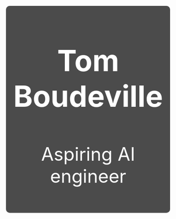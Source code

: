   <div style="background-image: url('https://media.kingston.com/kingston/hero/ktc-hero-solutions-servers-data-centers-ai-challenges-and-opportunities-lg.jpg'); background-size: cover; display: flex; align-items: center; height: 100vh;background-position: -200px 0; background-repeat: no-repeat;">
    <div style="width: 40%; background-size: cover; height: 80%;">
    </div>
    <div style="width: 60%; height: 100%; display: flex; flex-direction: column; justify-content: center; align-items: center;padding:50px;">
        <div style="background-color: rgba(0, 0, 0, 0.7); border-radius: 10px; padding: 20px;justify-content: center">
            <p style="color: white; text-align: center;font-size:80px; font-weight: bold;">Tom Boudeville</p>
            <p style="color: white; text-align: center; font-size:50px;">Aspiring AI engineer</p>
        </div>
    </div>
</div>  


  ## <span style="color: #ff4d4d;">À propos de moi</span>
  Salut ! Je suis Tom Boudeville, un passionné de programmation et de développement de logiciels. Je suis toujours à la recherche de nouveaux défis et j'aime explorer de nouvelles technologies.

  - 🎓 Actuellement étudiant en informatique
  - 💻 Passionné par le développement de systèmes automatisé et la recherche dans l'intelligence artificielle
  - 🌱 Toujours en train d'apprendre de nouvelles choses
  - 🎶 J'adore la musique !


<div>
    <a style="width: 40%; height: 200px;" href="https://open.spotify.com/user/it82gff8oensoelz6gkmh3ig9">
        <img style="height: 125px" src="https://novatorem.vercel.app/api/spotify?background_color=111111&border_color=0000ff" alt="Spotify" >
    </a>
    <img src="https://github-readme-stats.vercel.app/api/top-langs/?username=Tom-Boudeville&layout=compact" alt="Top Langs" style="width: 40%; height: 125px;">
</div>


  ## <span style="color: #66ccff;">Langages et outils</span>
  <p align="center"> 
      <a href="https://www.python.org" target="_blank" rel="noreferrer"> <img src="https://raw.githubusercontent.com/devicons/devicon/master/icons/python/python-original.svg" alt="python" width="50" height="50"/> </a> 
      <a href="https://www.microsoft.com/en-us/sql-server" target="_blank" rel="noreferrer"> <img src="https://www.svgrepo.com/show/303229/microsoft-sql-server-logo.svg" alt="mssql" width="50" height="50"/> </a> 
      <a href="https://nodejs.org" target="_blank" rel="noreferrer"> <img src="https://raw.githubusercontent.com/devicons/devicon/master/icons/nodejs/nodejs-original-wordmark.svg" alt="nodejs" width="50" height="50"/> </a> 
      <a href="https://developer.android.com" target="_blank" rel="noreferrer"> <img src="https://raw.githubusercontent.com/devicons/devicon/master/icons/android/android-original-wordmark.svg" alt="android" width="50" height="50"/> </a> 
      <a href="https://getbootstrap.com" target="_blank" rel="noreferrer"> <img src="https://raw.githubusercontent.com/devicons/devicon/master/icons/bootstrap/bootstrap-plain-wordmark.svg" alt="bootstrap" width="50" height="50"/> </a> 
      <a href="https://www.cprogramming.com/" target="_blank" rel="noreferrer"> <img src="https://raw.githubusercontent.com/devicons/devicon/master/icons/c/c-original.svg" alt="c" width="50" height="50"/> </a> 
      <a href="https://www.w3schools.com/cpp/" target="_blank" rel="noreferrer"> <img src="https://raw.githubusercontent.com/devicons/devicon/master/icons/cplusplus/cplusplus-original.svg" alt="cplusplus" width="50" height="50"/> </a> 
      <a href="https://www.w3schools.com/cs/" target="_blank" rel="noreferrer"> <img src="https://raw.githubusercontent.com/devicons/devicon/master/icons/csharp/csharp-original.svg" alt="csharp" width="50" height="50"/> </a> 
      <a href="https://www.w3schools.com/css/" target="_blank" rel="noreferrer"> <img src="https://raw.githubusercontent.com/devicons/devicon/master/icons/css3/css3-original-wordmark.svg" alt="css3" width="50" height="50"/> </a> 
      <a href="https://git-scm.com/" target="_blank" rel="noreferrer"> <img src="https://www.vectorlogo.zone/logos/git-scm/git-scm-icon.svg" alt="git" width="50" height="50"/> </a> 
      <a href="https://www.w3.org/html/" target="_blank" rel="noreferrer"> <img src="https://raw.githubusercontent.com/devicons/devicon/master/icons/html5/html5-original-wordmark.svg" alt="html5" width="50" height="50"/> </a> 
      <a href="https://www.java.com" target="_blank" rel="noreferrer"> <img src="https://raw.githubusercontent.com/devicons/devicon/master/icons/java/java-original.svg" alt="java" width="50" height="50"/> </a> 
      <a href="https://developer.mozilla.org/en-US/docs/Web/JavaScript" target="_blank" rel="noreferrer"> <img src="https://raw.githubusercontent.com/devicons/devicon/master/icons/javascript/javascript-original.svg" alt="javascript" width="50" height="50"/> </a> 
      <a href="https://kotlinlang.org" target="_blank" rel="noreferrer"> <img src="https://www.vectorlogo.zone/logos/kotlinlang/kotlinlang-icon.svg" alt="kotlin" width="50" height="50"/> </a> 
      <a href="https://www.linux.org/" target="_blank" rel="noreferrer"> <img src="https://raw.githubusercontent.com/devicons/devicon/master/icons/linux/linux-original.svg" alt="linux" width="50" height="50"/> </a> 
      <a href="https://reactnative.dev/" target="_blank" rel="noreferrer"> <img src="https://reactnative.dev/img/header_logo.svg" alt="reactnative" width="50" height="50"/> </a> 
      <a href="https://www.rust-lang.org" target="_blank" rel="noreferrer"> <img src="https://raw.githubusercontent.com/devicons/devicon/master/icons/rust/rust-original.svg" alt="rust" width="50" height="50"/> </a> 
      <a href="https://www.typescriptlang.org/" target="_blank" rel="noreferrer"> <img src="https://raw.githubusercontent.com/devicons/devicon/master/icons/typescript/typescript-original.svg" alt="typescript" width="50" height="50"/> </a>
      <a href="https://www.docker.com/" target="_blank" rel="noreferrer"> <img src="https://raw.githubusercontent.com/devicons/devicon/master/icons/docker/docker-original-wordmark.svg" alt="docker" width="50" height="50"/> </a> 
      <a href="https://unity.com/" target="_blank" rel="noreferrer"> <img src="https://www.vectorlogo.zone/logos/unity3d/unity3d-icon.svg" alt="unity" width="50" height="50"/> </a>
  </p>


  ## <span style="color: #ffcc00;">Contact</span>
  <div style="text-align : left">

  - Vous pouvez me contacter par email à tom.boudeville@etu.unilim.fr (universitaire) ou tom.boudeville1@gmail.com (perso)
  - Ou sur discord : 
     <a href="discordapp.com/users/282187084788269058" target="blank"><img align="center" src="ressources/discord.png" alt="lien discord" height="20" width="25" /></a>
  - Mon Linkedin pour rester à jour sur mes activités : 
    <a href="https://linkedin.com/in/tom boudeville" target="blank"><img align="center" src="https://raw.githubusercontent.com/rahuldkjain/github-profile-readme-generator/master/src/images/icons/Social/linked-in-alt.svg" alt="tom boudeville" height="20" width="30" /></a>

  </div>
  Merci d'avoir visité mon profil GitHub !

<div id='footer' align ="center">
  <img src="https://media.giphy.com/media/M9gbBd9nbDrOTu1Mqx/giphy.gif" width="150"/>
</div>